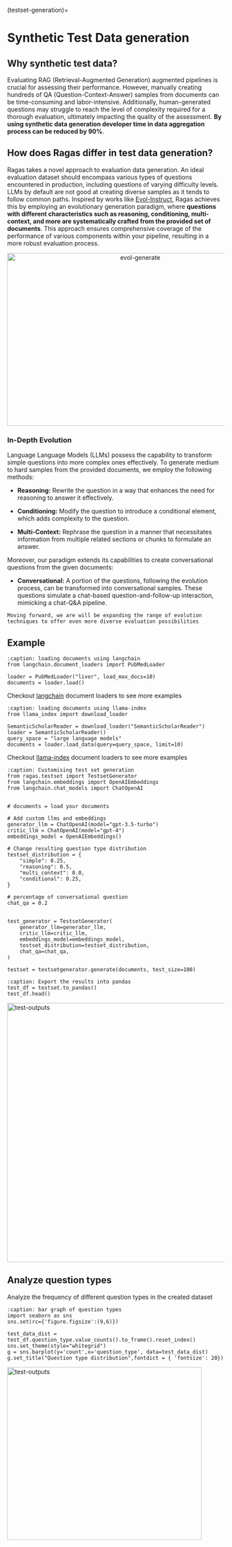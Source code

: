 (testset-generation)=
# Synthetic Test Data generation 

## Why synthetic test data?

Evaluating RAG (Retrieval-Augmented Generation) augmented pipelines is crucial for assessing their performance. However, manually creating hundreds of QA (Question-Context-Answer) samples from documents can be time-consuming and labor-intensive. Additionally, human-generated questions may struggle to reach the level of complexity required for a thorough evaluation, ultimately impacting the quality of the assessment. **By using synthetic data generation developer time in data aggregation process can be reduced by 90%**. 

## How does Ragas differ in test data generation?

Ragas takes a novel approach to evaluation data generation. An ideal evaluation dataset should encompass various types of questions encountered in production, including questions of varying difficulty levels. LLMs by default are not good at creating diverse samples as it tends to follow common paths. Inspired by works like [Evol-Instruct](https://arxiv.org/abs/2304.12244), Ragas achieves this by employing an evolutionary generation paradigm, where **questions with different characteristics such as reasoning, conditioning, multi-context, and more are systematically crafted from the provided set of documents**. This approach ensures comprehensive coverage of the performance of various components within your pipeline, resulting in a more robust evaluation process.

<p align="center">
<img src="../_static/imgs/eval-evolve.png" alt="evol-generate" width="600" height="400" />
</p>


### In-Depth Evolution

Language Language Models (LLMs) possess the capability to transform simple questions into more complex ones effectively. To generate medium to hard samples from the provided documents, we employ the following methods:

- **Reasoning:** Rewrite the question in a way that enhances the need for reasoning to answer it effectively.

- **Conditioning:** Modify the question to introduce a conditional element, which adds complexity to the question.

- **Multi-Context:** Rephrase the question in a manner that necessitates information from multiple related sections or chunks to formulate an answer.

Moreover, our paradigm extends its capabilities to create conversational questions from the given documents:

- **Conversational:** A portion of the questions, following the evolution process, can be transformed into conversational samples. These questions simulate a chat-based question-and-follow-up interaction, mimicking a chat-Q&A pipeline.

```{note}
Moving forward, we are will be expanding the range of evolution techniques to offer even more diverse evaluation possibilities
```


## Example

```{code-block} python
:caption: loading documents using langchain
from langchain.document_loaders import PubMedLoader

loader = PubMedLoader("liver", load_max_docs=10)
documents = loader.load()
```
Checkout [langchain](https://python.langchain.com/docs/modules/data_connection/document_loaders/) document loaders to see more examples

```{code-block} python
:caption: loading documents using llama-index
from llama_index import download_loader

SemanticScholarReader = download_loader("SemanticScholarReader")
loader = SemanticScholarReader()
query_space = "large language models"
documents = loader.load_data(query=query_space, limit=10)
```
Checkout [llama-index](https://gpt-index.readthedocs.io/en/stable/core_modules/data_modules/connector/root.html) document loaders to see more examples


```{code-block} python
:caption: Customising test set generation 
from ragas.testset import TestsetGenerator
from langchain.embeddings import OpenAIEmbeddings
from langchain.chat_models import ChatOpenAI


# documents = load your documents

# Add custom llms and embeddings
generator_llm = ChatOpenAI(model="gpt-3.5-turbo")
critic_llm = ChatOpenAI(model="gpt-4")
embeddings_model = OpenAIEmbeddings()

# Change resulting question type distribution
testset_distribution = {
    "simple": 0.25,
    "reasoning": 0.5,
    "multi_context": 0.0,
    "conditional": 0.25,
}

# percentage of conversational question
chat_qa = 0.2


test_generator = TestsetGenerator(
    generator_llm=generator_llm,
    critic_llm=critic_llm,
    embeddings_model=embeddings_model,
    testset_distribution=testset_distribution,
    chat_qa=chat_qa,
)

testset = testsetgenerator.generate(documents, test_size=100)

```

```{code-block} python 
:caption: Export the results into pandas
test_df = testset.to_pandas()
test_df.head()
```

<p align="left">
<img src="../_static/imgs/testset_output.png" alt="test-outputs" width="800" height="600" />
</p>


## Analyze question types

 Analyze the frequency of different question types in the created dataset

 ```{code-block} python
 :caption: bar graph of question types
import seaborn as sns
sns.set(rc={'figure.figsize':(9,6)})

test_data_dist = test_df.question_type.value_counts().to_frame().reset_index()
sns.set_theme(style="whitegrid")
g = sns.barplot(y='count',x='question_type', data=test_data_dist)
g.set_title("Question type distribution",fontdict = { 'fontsize': 20})
 ```

<p align="left">
<img src="../_static/imgs/question_types.png" alt="test-outputs" width="450" height="400" />
</p>
